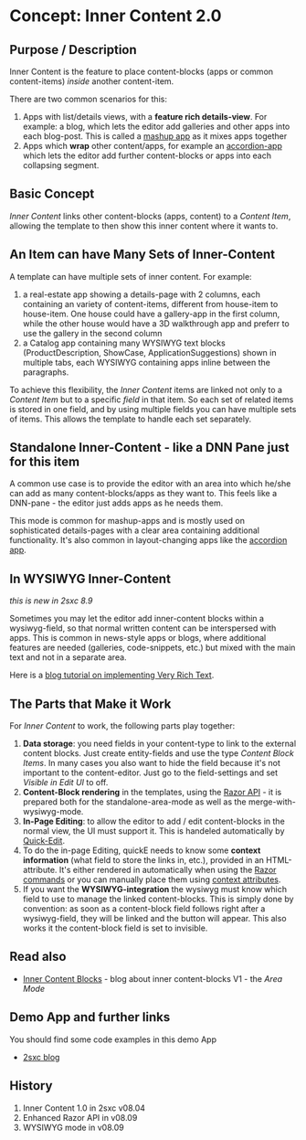 # Concept: Inner Content 2.0

## Purpose / Description
Inner Content is the feature to place content-blocks (apps or common content-items) _inside_ another content-item. 

There are two common scenarios for this:

1. Apps with list/details views, with a **feature rich details-view**. For example: a blog, which lets the editor add galleries and other apps into each blog-post. This is called a [mashup app](https://en.wikipedia.org/wiki/Mashup_(web_application_hybrid)) as it mixes apps together
2. Apps which **wrap** other content/apps, for example an [accordion-app][accordion] which lets the editor add further content-blocks or apps into each collapsing segment.

## Basic Concept
_Inner Content_ links other content-blocks (apps, content) to a _Content Item_, allowing the template to then show this inner content where it wants to. 

## An Item can have Many Sets of Inner-Content
A template can have multiple sets of inner content. For example: 

1. a real-estate app showing a details-page with 2 columns, each containing an variety of content-items, different from house-item to house-item. One house could have a gallery-app in the first column, while the other house would have a 3D walkthrough app and preferr to use the gallery in the second column
2. a Catalog app containing many WYSIWYG text blocks (ProductDescription, ShowCase, ApplicationSuggestions) shown in multiple tabs, each WYSIWYG containing apps inline between the paragraphs. 

To achieve this flexibility, the _Inner Content_ items are linked not only to a _Content Item_ but to a specific _field_ in that item. So each set of related items is stored in one field, and by using multiple fields you can have multiple sets of items. This allows the template to handle each set separately. 

## Standalone Inner-Content - like a DNN Pane just for this item
A common use case is to provide the editor with an area into which he/she can add as many content-blocks/apps as they want to. This feels like a DNN-pane - the editor just adds apps as he needs them. 

This mode is common for mashup-apps and is mostly used on sophisticated details-pages with a clear area containing additional functionality. It's also common in
layout-changing apps like the [accordion app][accordion].

## In WYSIWYG Inner-Content
_this is new in 2sxc 8.9_

Sometimes you may let the editor add inner-content blocks within a wysiwyg-field, so that normal written content can be interspersed with apps. This is common in news-style apps or blogs, where additional features are needed (galleries, code-snippets, etc.) but mixed with the main text and not in a separate area. 

Here is a [blog tutorial on implementing Very Rich Text](http://2sxc.org/en/blog/post/tutorial-create-very-rich-text-inner-content-2-with-2sxc).

## The Parts that Make it Work
For _Inner Content_ to work, the following parts play together:

1. **Data storage**: you need fields in your content-type to link to the external content blocks. Just create entity-fields and use the type _Content Block Items_. In many cases you also want to hide the field because it's not important to the content-editor. Just go to the field-settings and set _Visible in Edit UI_ to off. 
2. **Content-Block rendering** in the templates, using the [Razor API](Razor-Content-Blocks) - it is prepared both for the standalone-area-mode as well as the merge-with-wysiwyg-mode. 
2. **In-Page Editing**: to allow the editor to add / edit content-blocks in the normal view, the UI must support it. This is handeled automatically by [Quick-Edit](Concept-Quick-Edit). 
3. To do the in-page Editing, quickE needs to know some **context information** (what field to store the links in, etc.), provided in an HTML-attribute. It's either rendered in automatically when using the [Razor commands](Razor-Content-Blocks) or you can manually place them using [context attributes](Razor-Edit.ContextAttributes).
4. If you want the **WYSIWYG-integration** the wysiwyg must know which field to use to manage the linked content-blocks. This is simply done by convention: as soon as a content-block field follows right after a wysiwyg-field, they will be linked and the button will appear. This also works it the content-block field is set to invisible. 

## Read also
* [Inner Content Blocks](http://2sxc.org/en/blog/post/designing-articles-with-inner-content-blocks-new-in-8-4-like-modules-inside-modules) - blog about inner content-blocks V1 - the _Area Mode_

## Demo App and further links
You should find some code examples in this demo App
* [2sxc blog](http://2sxc.org/en/apps/app/dnn-blog-app-for-dnn-dotnetnuke)

## History
1. Inner Content 1.0 in 2sxc v08.04
2. Enhanced Razor API in v08.09
3. WYSIWYG mode in v08.09


[//]: # "The following lines are a list of links used in this page, referenced from above"
[accordion]:http://2sxc.org/en/apps/app/accordion-for-collapsible-sections